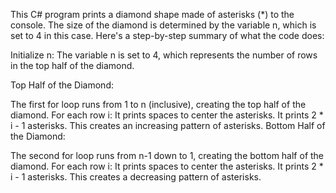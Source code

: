This C# program prints a diamond shape made of asterisks (*) to the console. The size of the diamond is determined by the variable n, which is set to 4 in this case. Here's a step-by-step summary of what the code does:

Initialize n: The variable n is set to 4, which represents the number of rows in the top half of the diamond.

Top Half of the Diamond:

The first for loop runs from 1 to n (inclusive), creating the top half of the diamond.
For each row i:
It prints spaces to center the asterisks.
It prints 2 * i - 1 asterisks.
This creates an increasing pattern of asterisks.
Bottom Half of the Diamond:

The second for loop runs from n-1 down to 1, creating the bottom half of the diamond.
For each row i:
It prints spaces to center the asterisks.
It prints 2 * i - 1 asterisks.
This creates a decreasing pattern of asterisks.